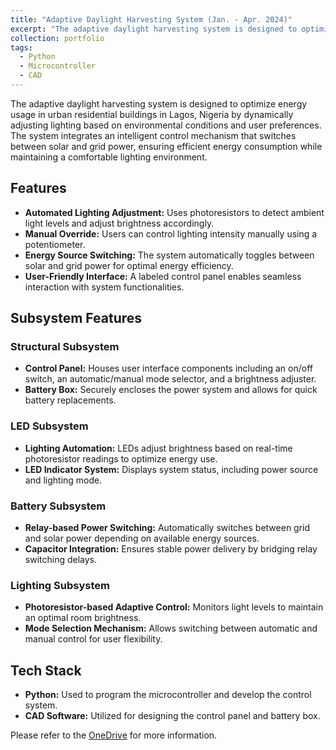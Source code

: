 ```yaml
---
title: "Adaptive Daylight Harvesting System (Jan. - Apr. 2024)"
excerpt: "The adaptive daylight harvesting system is designed to optimize energy usage in urban residential buildings in Lagos, Nigeria by dynamically adjusting lighting based on environmental conditions and user preferences. The system integrates an intelligent control mechanism that switches between solar and grid power, ensuring efficient energy consumption while maintaining a comfortable lighting environment."
collection: portfolio
tags:
  - Python
  - Microcontroller
  - CAD
---
```


The adaptive daylight harvesting system is designed to optimize energy usage in urban residential buildings in Lagos, Nigeria by dynamically adjusting lighting based on environmental conditions and user preferences. The system integrates an intelligent control mechanism that switches between solar and grid power, ensuring efficient energy consumption while maintaining a comfortable lighting environment.

## Features
- **Automated Lighting Adjustment:** Uses photoresistors to detect ambient light levels and adjust brightness accordingly.
- **Manual Override:** Users can control lighting intensity manually using a potentiometer.
- **Energy Source Switching:** The system automatically toggles between solar and grid power for optimal energy efficiency.
- **User-Friendly Interface:** A labeled control panel enables seamless interaction with system functionalities.

## Subsystem Features

### **Structural Subsystem**
- **Control Panel:** Houses user interface components including an on/off switch, an automatic/manual mode selector, and a brightness adjuster.
- **Battery Box:** Securely encloses the power system and allows for quick battery replacements.

### **LED Subsystem**
- **Lighting Automation:** LEDs adjust brightness based on real-time photoresistor readings to optimize energy use.
- **LED Indicator System:** Displays system status, including power source and lighting mode.

### **Battery Subsystem**
- **Relay-based Power Switching:** Automatically switches between grid and solar power depending on available energy sources.
- **Capacitor Integration:** Ensures stable power delivery by bridging relay switching delays.

### **Lighting Subsystem**
- **Photoresistor-based Adaptive Control:** Monitors light levels to maintain an optimal room brightness.
- **Mode Selection Mechanism:** Allows switching between automatic and manual control for user flexibility.

## Tech Stack
* **Python:** Used to program the microcontroller and develop the control system.
* **CAD Software:** Utilized for designing the control panel and battery box.

Please refer to the [OneDrive](https://utoronto-my.sharepoint.com/personal/hanheeeng_lee_mail_utoronto_ca/_layouts/15/onedrive.aspx?id=%2Fpersonal%2Fhanheeeng%5Flee%5Fmail%5Futoronto%5Fca%2FDocuments%2F00%5FSP2%5F0103B%5FDesignDossier&ga=1) for more information. 
